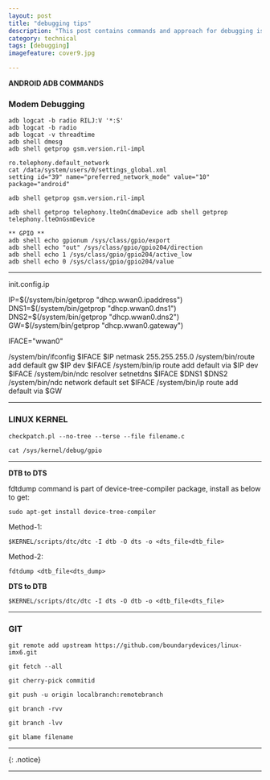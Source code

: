 ```yaml
---
layout: post
title: "debugging tips"
description: "This post contains commands and approach for debugging issues on android runnning on imx6 ."
category: technical
tags: [debugging]
imagefeature: cover9.jpg

---
```


**ANDROID ADB COMMANDS**

### **Modem Debugging**

```
adb logcat -b radio RILJ:V '*:S'
adb logcat -b radio
adb logcat -v threadtime
adb shell dmesg
adb shell getprop gsm.version.ril-impl
```

```
ro.telephony.default_network
cat /data/system/users/0/settings_global.xml
setting id="39" name="preferred_network_mode" value="10" package="android"
```

`adb shell getprop gsm.version.ril-impl`

`adb shell getprop telephony.lteOnCdmaDevice
adb shell getprop telephony.lteOnGsmDevice`

```
** GPIO **
adb shell echo gpionum /sys/class/gpio/export
adb shell echo "out" /sys/class/gpio/gpio204/direction
adb shell echo 1 /sys/class/gpio/gpio204/active_low
adb shell echo 0 /sys/class/gpio/gpio204/value
```

---

init.config.ip

IP=$(/system/bin/getprop "dhcp.wwan0.ipaddress")
DNS1=$(/system/bin/getprop "dhcp.wwan0.dns1")
DNS2=$(/system/bin/getprop "dhcp.wwan0.dns2")
GW=$(/system/bin/getprop "dhcp.wwan0.gateway")

IFACE="wwan0"

/system/bin/ifconfig $IFACE $IP netmask 255.255.255.0 
/system/bin/route add default gw $IP dev $IFACE 
/system/bin/ip route add default via  $IP dev $IFACE 
/system/bin/ndc resolver setnetdns $IFACE $DNS1 $DNS2
/system/bin/ndc network default set $IFACE
/system/bin/ip route add default via $GW

---

### **LINUX KERNEL**

`checkpatch.pl --no-tree --terse --file filename.c`

`cat /sys/kernel/debug/gpio`

---

**DTB to DTS**

fdtdump command is part of device-tree-compiler package, install as below to get:

`sudo apt-get install device-tree-compiler`


Method-1:

`$KERNEL/scripts/dtc/dtc -I dtb -O dts -o <dts_file<dtb_file>`

Method-2:

`fdtdump <dtb_file<dts_dump>`


**DTS to DTB**

`$KERNEL/scripts/dtc/dtc -I dts -O dtb -o <dtb_file<dts_file>`

---

### **GIT**

`git remote add upstream https://github.com/boundarydevices/linux-imx6.git`


`git fetch --all`


`git cherry-pick commitid`


`git push -u origin localbranch:remotebranch`


`git branch -rvv`


`git branch -lvv`


`git blame filename`


---



{: .notice}

---